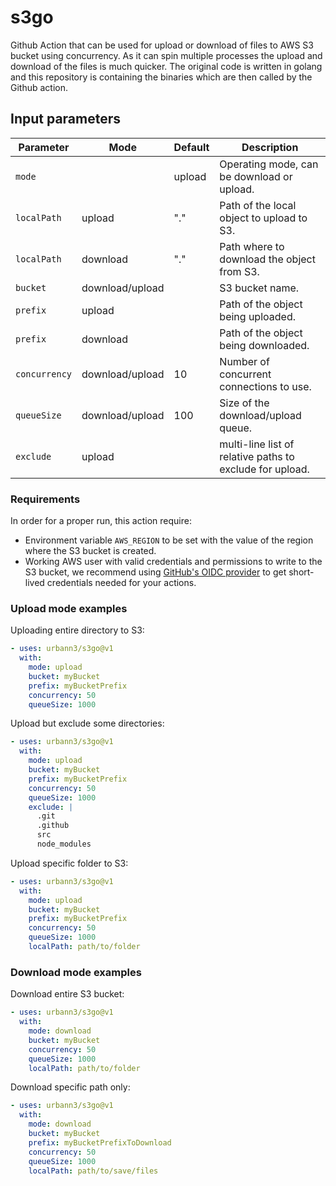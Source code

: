 # s3go
Github Action that can be used for upload or download of files to AWS S3 bucket using concurrency. As it can spin multiple processes the upload and download of the files is much quicker. The original code is written in golang and this repository is containing the binaries which are then called by the Github action. 

## Input parameters

|   Parameter   |       Mode      | Default  |                        Description                     |
|---------------|-----------------|----------|--------------------------------------------------------|
|     `mode`    |                 |  upload  | Operating mode, can be download or upload.
|  `localPath`  |      upload     |    "."   | Path of the local object to upload to S3. 
|  `localPath`  |     download    |    "."   | Path where to download the object from S3.
|    `bucket`   | download/upload |          | S3 bucket name.
|    `prefix`   |      upload     |          | Path of the object being uploaded.
|    `prefix`   |     download    |          | Path of the object being downloaded. 
| `concurrency` | download/upload |    10    | Number of concurrent connections to use.
|  `queueSize`  | download/upload |    100   | Size of the download/upload queue.
|   `exclude`   |      upload     |          | multi-line list of relative paths to exclude for upload.

### Requirements

In order for a proper run, this action require: 
- Environment variable `AWS_REGION` to be set with the value of the region where the S3 bucket is created. 
- Working AWS user with valid credentials and permissions to write to the S3 bucket, we recommend using [GitHub's OIDC provider](https://docs.github.com/en/actions/deployment/security-hardening-your-deployments/configuring-openid-connect-in-amazon-web-services) to get short-lived credentials needed for your actions. 

### Upload mode examples

Uploading entire directory to S3:

```yaml
- uses: urbann3/s3go@v1
  with:
    mode: upload
    bucket: myBucket
    prefix: myBucketPrefix
    concurrency: 50
    queueSize: 1000
```

Upload but exclude some directories:

```yaml
- uses: urbann3/s3go@v1
  with:
    mode: upload
    bucket: myBucket
    prefix: myBucketPrefix
    concurrency: 50
    queueSize: 1000
    exclude: |
      .git
      .github
      src
      node_modules
```

Upload specific folder to S3:

```yaml
- uses: urbann3/s3go@v1
  with:
    mode: upload
    bucket: myBucket
    prefix: myBucketPrefix
    concurrency: 50
    queueSize: 1000
    localPath: path/to/folder
```

### Download mode examples

Download entire S3 bucket:

```yaml
- uses: urbann3/s3go@v1
  with:
    mode: download
    bucket: myBucket
    concurrency: 50
    queueSize: 1000
    localPath: path/to/folder
```

Download specific path only: 
```yaml
- uses: urbann3/s3go@v1
  with:
    mode: download
    bucket: myBucket
    prefix: myBucketPrefixToDownload
    concurrency: 50
    queueSize: 1000
    localPath: path/to/save/files
```

